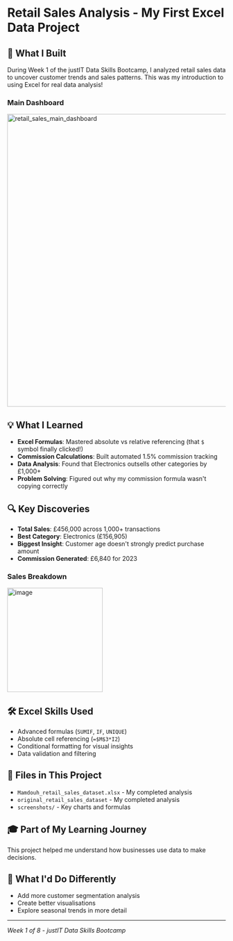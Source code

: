 # Retail Sales Analysis - My First Excel Data Project

## 🎯 What I Built
During Week 1 of the justIT Data Skills Bootcamp, I analyzed retail sales data to uncover customer trends and sales patterns. This was my introduction to using Excel for real data analysis!

### Main Dashboard
<img width="1280" height="674" alt="retail_sales_main_dashboard" src="https://github.com/user-attachments/assets/3f82e6de-4c0f-4734-a392-9bb52b48accb" />


## 💡 What I Learned
- **Excel Formulas**: Mastered absolute vs relative referencing (that `$` symbol finally clicked!)
- **Commission Calculations**: Built automated 1.5% commission tracking
- **Data Analysis**: Found that Electronics outsells other categories by £1,000+
- **Problem Solving**: Figured out why my commission formula wasn't copying correctly

## 🔍 Key Discoveries
- **Total Sales**: £456,000 across 1,000+ transactions
- **Best Category**: Electronics (£156,905)
- **Biggest Insight**: Customer age doesn't strongly predict purchase amount
- **Commission Generated**: £6,840 for 2023

### Sales Breakdown
<img width="220" height="240" alt="image" src="https://github.com/user-attachments/assets/6736fab8-f021-43b5-a10c-0d28c50c9bfd" />

## 🛠️ Excel Skills Used
- Advanced formulas (`SUMIF`, `IF`, `UNIQUE`)
- Absolute cell referencing (`=$M$3*I2`)
- Conditional formatting for visual insights
- Data validation and filtering

## 📁 Files in This Project
- `Mamdouh_retail_sales_dataset.xlsx` - My completed analysis
- `original_retail_sales_dataset` - My completed analysis
- `screenshots/` - Key charts and formulas

## 🎓 Part of My Learning Journey
This project helped me understand how businesses use data to make decisions. 

## 🤔 What I'd Do Differently
- Add more customer segmentation analysis
- Create better visualisations
- Explore seasonal trends in more detail

---
*Week 1 of 8 - justIT Data Skills Bootcamp*
